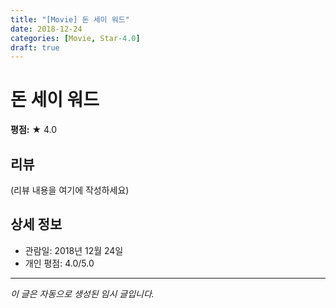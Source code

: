 ```yaml
---
title: "[Movie] 돈 세이 워드"
date: 2018-12-24
categories: [Movie, Star-4.0]
draft: true
---
```


# 돈 세이 워드

**평점:** ★ 4.0

## 리뷰

(리뷰 내용을 여기에 작성하세요)

## 상세 정보

- 관람일: 2018년 12월 24일
- 개인 평점: 4.0/5.0

---

*이 글은 자동으로 생성된 임시 글입니다.*
